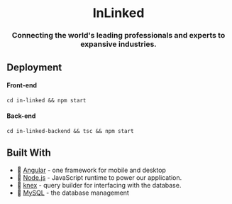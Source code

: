 <h1 align=center>InLinked</h1>
<h3 align=center>Connecting the world's leading professionals and experts to expansive industries.</h3>

## Deployment
#### Front-end
```
cd in-linked && npm start
```

#### Back-end
```
cd in-linked-backend && tsc && npm start
```

## Built With
* :honeybee: [Angular](https://angular.io/) - one framework for mobile and desktop
* :nose: [Node.js](https://nodejs.org/en/) - JavaScript runtime to power our application.
* :speak_no_evil: [knex](https://knexjs.org/) - query builder for interfacing with the database.
* :whale: [MySQL](https://www.mysql.com/) - the database management